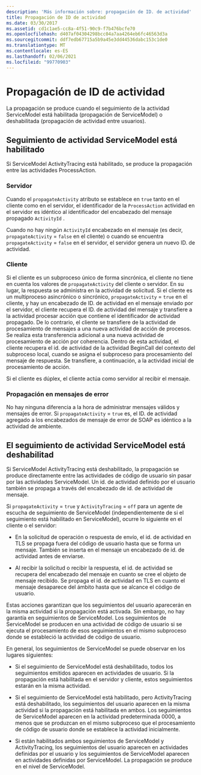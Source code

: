 ```yaml
---
description: 'Más información sobre: propagación de ID. de actividad'
title: Propagación de ID de actividad
ms.date: 03/30/2017
ms.assetid: cd1c1ae5-cc8a-4f51-90c9-f7b476bcfe70
ms.openlocfilehash: d407af04304298bcc04a7aa4264eb6fc46563d3a
ms.sourcegitcommit: ddf7edb67715a5b9a45e3dd44536dabc153c1de0
ms.translationtype: MT
ms.contentlocale: es-ES
ms.lasthandoff: 02/06/2021
ms.locfileid: "99770903"
---
```

# <a name="activity-id-propagation"></a>Propagación de ID de actividad

La propagación se produce cuando el seguimiento de la actividad ServiceModel está habilitada (propagación de ServiceModel) o deshabilitada (propagación de actividad entre usuarios).  
  
## <a name="servicemodel-activity-tracing-is-enabled"></a>Seguimiento de actividad ServiceModel está habilitado  

 Si ServiceModel ActivityTracing está habilitado, se produce la propagación entre las actividades ProcessAction.  
  
### <a name="server"></a>Servidor  

 Cuando el `propagateActivity` atributo se establece en `true` tanto en el cliente como en el servidor, el identificador de la `ProcessAction` actividad en el servidor es idéntico al identificador del encabezado del mensaje propagado `ActivityId` .  
  
 Cuando no hay ningún `ActivityId` encabezado en el mensaje (es decir, `propagateActivity` = `false` en el cliente) o cuando se encuentra `propagateActivity` = `false` en el servidor, el servidor genera un nuevo ID. de actividad.  
  
### <a name="client"></a>Cliente  

 Si el cliente es un subproceso único de forma sincrónica, el cliente no tiene en cuenta los valores de `propagateActivity` del cliente o servidor. En su lugar, la respuesta se administra en la actividad de solicitud. Si el cliente es un multiproceso asincrónico o sincrónico, `propagateActivity` = `true` en el cliente, y hay un encabezado de ID. de actividad en el mensaje enviado por el servidor, el cliente recupera el ID. de actividad del mensaje y transfiere a la actividad procesar acción que contiene el identificador de actividad propagado. De lo contrario, el cliente se transfiere de la actividad de procesamiento de mensajes a una nueva actividad de acción de procesos. Se realiza esta transferencia adicional a una nueva actividad de procesamiento de acción por coherencia. Dentro de esta actividad, el cliente recupera el id. de actividad de la actividad BeginCall del contexto del subproceso local, cuando se asigna el subproceso para procesamiento del mensaje de respuesta. Se transfiere, a continuación, a la actividad inicial de procesamiento de acción.  
  
 Si el cliente es dúplex, el cliente actúa como servidor al recibir el mensaje.  
  
### <a name="propagation-in-fault-messages"></a>Propagación en mensajes de error  

 No hay ninguna diferencia a la hora de administrar mensajes válidos y mensajes de error. Si `propagateActivity` = `true` es, el ID. de actividad agregado a los encabezados de mensaje de error de SOAP es idéntico a la actividad de ambiente.  
  
## <a name="servicemodel-activity-tracing-is-disabled"></a>El seguimiento de actividad ServiceModel está deshabilitad  

 Si ServiceModel ActivityTracing está deshabilitado, la propagación se produce directamente entre las actividades de código de usuario sin pasar por las actividades ServiceModel. Un id. de actividad definido por el usuario también se propaga a través del encabezado de id. de actividad de mensaje.   
  
 Si `propagateActivity` = `true` y `ActivityTracing` = `off` para un agente de escucha de seguimiento de ServiceModel (independientemente de si el seguimiento está habilitado en ServiceModel), ocurre lo siguiente en el cliente o el servidor:  
  
- En la solicitud de operación o respuesta de envío, el id. de actividad en TLS se propaga fuera del código de usuario hasta que se forma un mensaje. También se inserta en el mensaje un encabezado de id. de actividad antes de enviarse.  
  
- Al recibir la solicitud o recibir la respuesta, el id. de actividad se recupera del encabezado del mensaje en cuanto se cree el objeto de mensaje recibido. Se propaga el id. de actividad en TLS en cuanto el mensaje desaparece del ámbito hasta que se alcance el código de usuario.  
  
 Estas acciones garantizan que los seguimientos del usuario aparecerán en la misma actividad si la propagación está activada. Sin embargo, no hay garantía en seguimientos de ServiceModel. Los seguimientos de ServiceModel se producen en una actividad de código de usuario si se ejecuta el procesamiento de esos seguimientos en el mismo subproceso donde se estableció la actividad de código de usuario.  
  
 En general, los seguimientos de ServiceModel se puede observar en los lugares siguientes:  
  
- Si el seguimiento de ServiceModel está deshabilitado, todos los seguimientos emitidos aparecen en actividades de usuario. Si la propagación está habilitada en el servidor y cliente, estos seguimientos estarán en la misma actividad.  
  
- Si el seguimiento de ServiceModel está habilitado, pero ActivityTracing está deshabilitado, los seguimientos del usuario aparecen en la misma actividad si la propagación está habilitada en ambos. Los seguimientos de ServiceModel aparecen en la actividad predeterminada 0000, a menos que se produzcan en el mismo subproceso que el procesamiento de código de usuario donde se establece la actividad inicialmente.  
  
- Si están habilitados ambos seguimientos de ServiceModel y ActivityTracing, los seguimientos del usuario aparecen en actividades definidas por el usuario y los seguimientos de ServiceModel aparecen en actividades definidas por ServiceModel. La propagación se produce en el nivel de ServiceModel.
